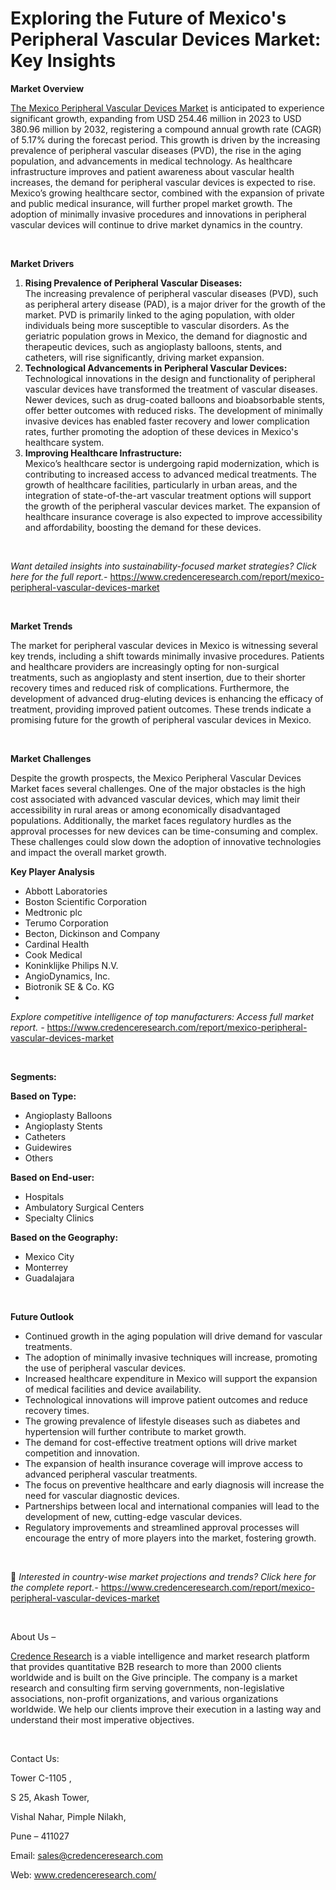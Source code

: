 # Exploring the Future of Mexico's Peripheral Vascular Devices Market: Key Insights


<p><strong>Market Overview</strong></p>
<p><a href="https://www.credenceresearch.com/report/mexico-peripheral-vascular-devices-market">The Mexico Peripheral Vascular Devices Market</a> is anticipated to experience significant growth, expanding from USD 254.46 million in 2023 to USD 380.96 million by 2032, registering a compound annual growth rate (CAGR) of 5.17% during the forecast period. This growth is driven by the increasing prevalence of peripheral vascular diseases (PVD), the rise in the aging population, and advancements in medical technology. As healthcare infrastructure improves and patient awareness about vascular health increases, the demand for peripheral vascular devices is expected to rise. Mexico&rsquo;s growing healthcare sector, combined with the expansion of private and public medical insurance, will further propel market growth. The adoption of minimally invasive procedures and innovations in peripheral vascular devices will continue to drive market dynamics in the country.</p>
<p><strong>&nbsp;</strong></p>
<p><strong>Market Drivers</strong></p>
<ol>
<li><strong>Rising Prevalence of Peripheral Vascular Diseases:</strong><br /> The increasing prevalence of peripheral vascular diseases (PVD), such as peripheral artery disease (PAD), is a major driver for the growth of the market. PVD is primarily linked to the aging population, with older individuals being more susceptible to vascular disorders. As the geriatric population grows in Mexico, the demand for diagnostic and therapeutic devices, such as angioplasty balloons, stents, and catheters, will rise significantly, driving market expansion.</li>
<li><strong>Technological Advancements in Peripheral Vascular Devices:</strong><br /> Technological innovations in the design and functionality of peripheral vascular devices have transformed the treatment of vascular diseases. Newer devices, such as drug-coated balloons and bioabsorbable stents, offer better outcomes with reduced risks. The development of minimally invasive devices has enabled faster recovery and lower complication rates, further promoting the adoption of these devices in Mexico's healthcare system.</li>
<li><strong>Improving Healthcare Infrastructure:</strong><br /> Mexico&rsquo;s healthcare sector is undergoing rapid modernization, which is contributing to increased access to advanced medical treatments. The growth of healthcare facilities, particularly in urban areas, and the integration of state-of-the-art vascular treatment options will support the growth of the peripheral vascular devices market. The expansion of healthcare insurance coverage is also expected to improve accessibility and affordability, boosting the demand for these devices.</li>
</ol>
<p><strong>&nbsp;</strong></p>
<p><em>Want detailed insights into sustainability-focused market strategies? Click here for the full report.- </em><a href="https://www.credenceresearch.com/report/mexico-peripheral-vascular-devices-market">https://www.credenceresearch.com/report/mexico-peripheral-vascular-devices-market</a></p>
<p>&nbsp;</p>
<p><strong>Market Trends</strong></p>
<p>The market for peripheral vascular devices in Mexico is witnessing several key trends, including a shift towards minimally invasive procedures. Patients and healthcare providers are increasingly opting for non-surgical treatments, such as angioplasty and stent insertion, due to their shorter recovery times and reduced risk of complications. Furthermore, the development of advanced drug-eluting devices is enhancing the efficacy of treatment, providing improved patient outcomes. These trends indicate a promising future for the growth of peripheral vascular devices in Mexico.</p>
<p>&nbsp;</p>
<p><strong>Market Challenges</strong></p>
<p>Despite the growth prospects, the Mexico Peripheral Vascular Devices Market faces several challenges. One of the major obstacles is the high cost associated with advanced vascular devices, which may limit their accessibility in rural areas or among economically disadvantaged populations. Additionally, the market faces regulatory hurdles as the approval processes for new devices can be time-consuming and complex. These challenges could slow down the adoption of innovative technologies and impact the overall market growth.</p>
<p><strong>Key Player Analysis</strong></p>
<ul>
<li>Abbott Laboratories</li>
<li>Boston Scientific Corporation</li>
<li>Medtronic plc</li>
<li>Terumo Corporation</li>
<li>Becton, Dickinson and Company</li>
<li>Cardinal Health</li>
<li>Cook Medical</li>
<li>Koninklijke Philips N.V.</li>
<li>AngioDynamics, Inc.</li>
<li>Biotronik SE &amp; Co. KG</li>
<li>&nbsp;</li>
</ul>
<p><em>Explore competitive intelligence of top manufacturers: Access full market report. - </em><a href="https://www.credenceresearch.com/report/mexico-peripheral-vascular-devices-market">https://www.credenceresearch.com/report/mexico-peripheral-vascular-devices-market</a></p>
<p>&nbsp;</p>
<p><strong>Segments:</strong></p>
<p><strong>Based on&nbsp;Type:</strong></p>
<ul>
<li>Angioplasty Balloons</li>
<li>Angioplasty Stents</li>
<li>Catheters</li>
<li>Guidewires</li>
<li>Others</li>
</ul>
<p><strong>Based on End-user:</strong></p>
<ul>
<li>Hospitals</li>
<li>Ambulatory Surgical Centers</li>
<li>Specialty Clinics</li>
</ul>
<p><strong>Based on the Geography:</strong></p>
<ul>
<li>Mexico City</li>
<li>Monterrey</li>
<li>Guadalajara</li>
</ul>
<p>&nbsp;</p>
<p><strong>Future Outlook </strong></p>
<ul>
<li>Continued growth in the aging population will drive demand for vascular treatments.</li>
<li>The adoption of minimally invasive techniques will increase, promoting the use of peripheral vascular devices.</li>
<li>Increased healthcare expenditure in Mexico will support the expansion of medical facilities and device availability.</li>
<li>Technological innovations will improve patient outcomes and reduce recovery times.</li>
<li>The growing prevalence of lifestyle diseases such as diabetes and hypertension will further contribute to market growth.</li>
<li>The demand for cost-effective treatment options will drive market competition and innovation.</li>
<li>The expansion of health insurance coverage will improve access to advanced peripheral vascular treatments.</li>
<li>The focus on preventive healthcare and early diagnosis will increase the need for vascular diagnostic devices.</li>
<li>Partnerships between local and international companies will lead to the development of new, cutting-edge vascular devices.</li>
<li>Regulatory improvements and streamlined approval processes will encourage the entry of more players into the market, fostering growth.</li>
</ul>
<p><strong>&nbsp;</strong></p>
<p>📌 <em>Interested in country-wise market projections and trends? Click here for the complete report.- </em><a href="https://www.credenceresearch.com/report/mexico-peripheral-vascular-devices-market">https://www.credenceresearch.com/report/mexico-peripheral-vascular-devices-market</a></p>
<p>&nbsp;</p>
<p>About Us &ndash;</p>
<p><a href="https://www.credenceresearch.com/">Credence Research</a> is a viable intelligence and market research platform that provides quantitative B2B research to more than 2000 clients worldwide and is built on the Give principle. The company is a market research and consulting firm serving governments, non-legislative associations, non-profit organizations, and various organizations worldwide. We help our clients improve their execution in a lasting way and understand their most imperative objectives.</p>
<p>&nbsp;</p>
<p>Contact Us:</p>
<p>Tower C-1105 ,</p>
<p>S 25, Akash Tower,</p>
<p>Vishal Nahar, Pimple Nilakh,</p>
<p>Pune &ndash; 411027</p>
<p>Email: <a href="mailto:sales@credenceresearch.com">sales@credenceresearch.com</a></p>
<p>Web: <a href="http://www.credenceresearch.com/">www.credenceresearch.com/</a></p>
